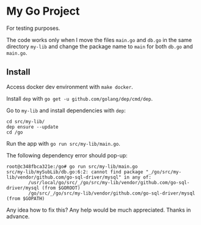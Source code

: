 My Go Project
=============

For testing purposes.

The code works only when I move the files `main.go` and `db.go` in the same directory `my-lib`
and change the package name to `main` for both `db.go` and `main.go`.

Install
-------

Access docker dev environment with `make docker`.

Install `dep` with `go get -u github.com/golang/dep/cmd/dep`.

Go to `my-lib` and install dependencies with `dep`:

    cd src/my-lib/
    dep ensure --update
    cd /go

Run the app with `go run src/my-lib/main.go`.

The following dependency error should pop-up:

    root@c348fbca321e:/go# go run src/my-lib/main.go
    src/my-lib/mySubLib/db.go:6:2: cannot find package "_/go/src/my-lib/vendor/github.com/go-sql-driver/mysql" in any of:
            /usr/local/go/src/_/go/src/my-lib/vendor/github.com/go-sql-driver/mysql (from $GOROOT)
            /go/src/_/go/src/my-lib/vendor/github.com/go-sql-driver/mysql (from $GOPATH)

Any idea how to fix this? Any help would be much appreciated. Thanks in advance.
